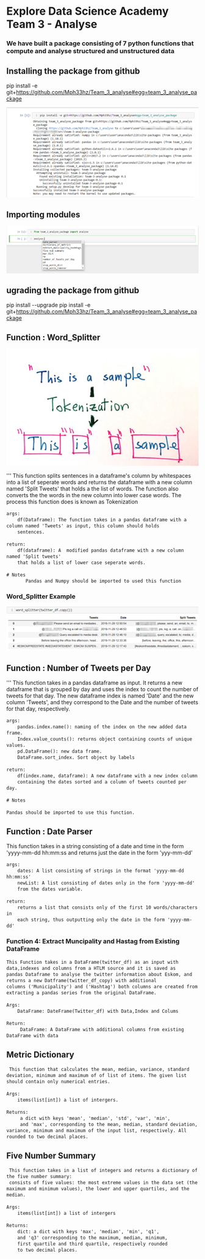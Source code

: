 # Explore Data Science Academy Team 3 - Analyse 
### We have built a package consisting of 7 python functions that compute and analyse structured and unstructured data

## Installing the package from github

pip install -e git+https://github.com/Mph33hz/Team_3_analyse#egg=team_3_analyse_package

![](Images/installing_package.PNG)

## Importing modules
![](Images/importing.png)

## ugrading the package from github

pip install --upgrade pip install -e git+https://github.com/Mph33hz/Team_3_analyse#egg=team_3_analyse_package


## Function : Word_Splitter
![](Images/Tokenz.jpeg)

''' This function splits sentences in a dataframe's column by whitespaces into a list
    of seperate words and returns the dataframe with a new column
    named 'Split Tweets' that holds a the list of words. The function also converts the the words in the new column 
    into lower case words. The process this function does is known as Tokenization

    args:
        df(Dataframe): The function takes in a pandas dataframe with a column named 'Tweets' as input, this column should holds
        sentences.

    return:
        df(dataframe): A  modified pandas dataframe with a new column named 'Split tweets'
        that holds a list of lower case seperate words.
        
    # Notes
           Pandas and Numpy should be imported to used this function
### Word_Splitter Example
![](Images/word_splitter.PNG)



    
## Function : Number of Tweets per Day

''' This function takes in a pandas dataframe as input. It returns a new dataframe that is grouped by day and uses the index to count the number of tweets for that day. The new dataframe index is named 'Date' and the new column 'Tweets', and they correspond to the Date and the number of tweets for that day, respectively. 

    args:
        pandas.index.name(): naming of the index on the new added data frame.
        Index.value_counts(): returns object containing counts of unique values.
        pd.DataFrame(): new data frame.
        DataFrame.sort_index. Sort object by labels
        
    return:
        df(index.name, dataframe): A new dataframe with a new index column
        containing the dates sorted and a column of tweets counted per day.
 
    # Notes

    Pandas should be imported to use this function.   
    
    
## Function : Date Parser

   This function takes in a string consisting of a date and time
   in the form 'yyyy-mm-dd hh:mm:ss and returns just the date in
   the form 'yyy-mm-dd'

    args:
        dates: A list consisting of strings in the format 'yyyy-mm-dd hh:mm:ss'
        newList: A list consisting of dates only in the form 'yyyy-mm-dd'
        from the dates variable.

    return:
        returns a list that consists only of the first 10 words/characters in
        each string, thus outputting only the date in the form 'yyyy-mm-dd'


### Function 4: Extract Muncipality and Hastag from Existing DataFrame

    This Function takes in a DataFrame(twitter_df) as an input with data,indexes and columns from a HTLM source and it is saved as 
    pandas Dataframe to analyse the twitter information about Eskom, and returns a new Datframe(twitter_df_copy) with additional
    columns ('Municipality') and ('Hashtag') both columns are created from extracting a pandas series from the original DataFrame.

    Args:
        DataFrame: DateFrame(Twitter_df) with Data,Index and Colums

    Return:
         DataFrame: A DataFrame with additional columns from existing DataFrame with data     

 ##  Metric Dictionary

     This function that calculates the mean, median, variance, standard deviation, minimum and maximum of of list of items. The given list should contain only numerical entries.       
    
    Args:
        items(list[int]) a list of intergers.

    Returns:
         a dict with keys 'mean', 'median', 'std', 'var', 'min',
         and 'max', corresponding to the mean, median, standard deviation, variance, minimum and maximum of the input list, respectively. All rounded to two decimal places.

## Five Number Summary

     This function takes in a list of integers and returns a dictionary of the five number summary:
     consists of five values: the most extreme values in the data set (the maximum and minimum values), the lower and upper quartiles, and the median.
    
    Args:
        items(list[int]) a list of intergers

    Returns:
        dict: a dict with keys 'max', 'median', 'min', 'q1',
        and 'q3' corresponding to the maximum, median, minimum,
        first quartile and third quartile, respectively rounded
        to two decimal places.
    
    
